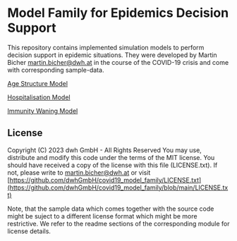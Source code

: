 # Model Family for Epidemics Decision Support
This repository contains implemented simulation models to perform decision support in epidemic situations. They were developed by Martin Bicher martin.bicher@dwh.at in the course of the COVID-19 crisis and come with corresponding sample-data.

[Age Structure Model](age_structure_model/readme.md)

[Hospitalisation Model](hospitalisation_model/readme.md)

[Immunity Waning Model](immunity_waning_model/readme.md)

## License
Copyright (C) 2023 dwh GmbH - All Rights Reserved
You may use, distribute and modify this code under the terms of the MIT license. You should have received a copy of the license with this file (LICENSE.txt). If not, please write to martin.bicher@dwh.at or visit [https://github.com/dwhGmbH/covid19_model_family/LICENSE.txt](https://github.com/dwhGmbH/covid19_model_family/blob/main/LICENSE.txt)

Note, that the sample data which comes together with the source code might be suject to a different license format which might be more restrictive. We refer to the readme sections of the corresponding module for license details.
